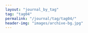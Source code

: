 ```yaml
---
layout: "journal_by_tag"
tag: "tag04"
permalink: "/journal/tag/tag04/"
header-img: "images/archive-bg.jpg"
---
```

